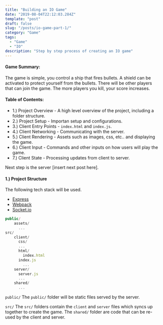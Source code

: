 ```yaml
---
title: "Building an IO Game"
date: "2019-08-04T22:12:03.284Z"
template: "post"
draft: false
slug: "/posts/io-game-part-1/"
category: "Game"
tags:
  - "Game"
  - "IO"
description: "Step by step process of creating an IO game"
---
```

#### Game Summary:
The game is simple, you control a ship that fires bullets. A shield can be activated to protect yourself from the bullets. There will be other players that can join the game. The more players you kill, your score increases.

#### Table of Contents:
- 1.) Project Overview - A high level overview of the project, including a folder structure.
- 2.) Project Setup - Importan setup and configurations. 
- 3.) Client Entry Points - `index.html` and `index.js`.
- 4.) Client Networking - Communicating with the server.
- 5.) Client Rendering - Assets such as images, css, etc.. and displaying the game.
- 6.) Client Input - Commands and other inputs on how users will play the game.
- 7.) Client State - Processing updates from client to server.

Next step is the server [insert next post here].

#### 1.) Project Structure
The following tech stack will be used. 
  - [Express](https://expressjs.com/)
  - [Webpack](https://webpack.js.org/)
  - [Socket.io](https://socket.io/)

```js
public/
    assets/
      ...
src/
    client/
      css/
      ...
      html/
        index.html
      index.js
        ...
    server/
      server.js
      ...
    shared/
      ...
```

`public/`
The `public/` folder will be static files served by the server.

`src/`
The `src/` folders contain the `client` and `server` files which syncs up together to create the game.
The `shared/` folder are code that can be re-used by the client and server.

